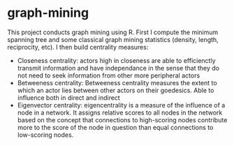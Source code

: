 # graph-mining
This project conducts graph mining using R. First I compute the minimum spanning tree and some classical graph mining statistics (density, length, reciprocity, etc). I then build centrality measures:
- Closeness centrality: actors high in closeness are able to efficienctly transmit information and have independance in the sense that they do not need to seek information from other more peripheral actors
- Betweeness centrality: Betweeness centrality measures the extent to which an actor lies between other actors on their goedesics. Able to influence both in direct and indirect
- Eigenvector centrality: eigencentrality is a measure of the influence of a node in a network. It assigns relative scores to all nodes in the network based on the concept that connections to high-scoring nodes contribute more to the score of the node in question than equal connections to low-scoring nodes.
